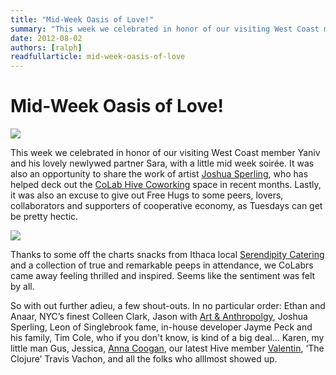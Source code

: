 ```yaml
---
title: "Mid-Week Oasis of Love!"
summary: "This week we celebrated in honor of our visiting West Coast member Yaniv and his lovely newlywed partner Sara, with a little mid week soirée.. It was also an opportunity to share the work of artist Joshua Sperling, who has helped deck out the CoLab Hive Coworking space in recent months.  Lastly, it was also an excuse to give out Free Hugs to some peers, lovers, collaborators and supporters of cooperative economy, as Tuesdays can get be pretty hectic."
date: 2012-08-02
authors: [ralph]
readfullarticle: mid-week-oasis-of-love
---
```


# Mid-Week Oasis of Love!

<img src="/assets/img/blog/2012-08-02_1.jpg" class="center-element">

This week we celebrated in honor of our visiting West Coast member Yaniv and his lovely newlywed partner Sara, with a little mid week soirée. It was also an opportunity to share the work of artist [Joshua Sperling](http://www.joshuasperling.com/), who has helped deck out the [CoLab Hive Coworking](http://www.colabhive.com/) space in recent months.  Lastly, it was also an excuse to give out Free Hugs to some peers, lovers, collaborators and supporters of cooperative economy, as Tuesdays can get be pretty hectic.

<img src="/assets/img/blog/2012-08-02_2.jpg" class="center-element">

Thanks to some off the charts snacks from Ithaca local [Serendipity Catering](http://serendipitycatering.biz/) and a collection of true and remarkable peeps in attendance, we CoLabrs came away feeling thrilled and inspired. Seems like the sentiment was felt by all.

So with out further adieu, a few shout-outs. In no particular order:
Ethan and Anaar, NYC’s finest Colleen Clark, Jason with
[Art & Anthropolgy](http://www.artandanthropology.com/), Joshua Sperling, Leon of Singlebrook fame, in-house developer Jayme Peck and his family, Tim Cole, who if you don't know, is kind of a big deal... Karen, my little man Gus, Jessica, [Anna Coogan](http://www.annacoogan.com/), our latest Hive member [Valentin](http://www.knowded.com/), ‘The Clojure’ Travis Vachon, and all the folks who alllmost showed up.
